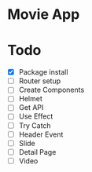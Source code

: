 # Movie App

# Todo

- [x] Package install
- [ ] Router setup
- [ ] Create Components
- [ ] Helmet
- [ ] Get API
- [ ] Use Effect
- [ ] Try Catch
- [ ] Header Event
- [ ] Slide
- [ ] Detail Page
- [ ] Video
